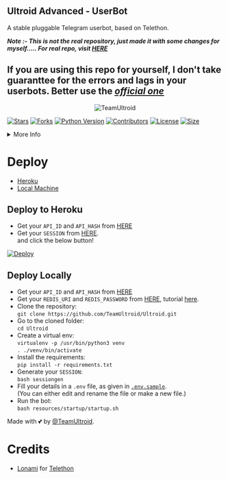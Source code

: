 ## Ultroid Advanced - UserBot
A stable pluggable Telegram userbot, based on Telethon.

<b><i>Note :- 
This is not the real repository, just made it with some changes for myself.....
For real repo, visit [HERE](https://github.com/TeamUltroid/Ultroid)</i></b>

## If you are using this repo for yourself, I don't take guaranttee for the errors and lags in your userbots. Better use the <b><i><u>[official one](https://github.com/TeamUltroid/Ultroid)</u></i></b>

<p align="center">
  <img src="./resources/extras/logo_rdm.png" alt="TeamUltroid">
</p>

[![Stars](https://img.shields.io/github/stars/madboy482/Ultroid-Advanced?style=social)](https://github.com/madboy482/Ultroid-Advanced/stargazers)
[![Forks](https://img.shields.io/github/forks/madboy482/Ultroid-Advanced?style=social)](https://github.com/madboy482/Ultroid-Advanced/fork)
[![Python Version](https://img.shields.io/badge/Python-v3.9-blue)](https://www.python.org/)
[![Contributors](https://img.shields.io/github/contributors/madboy482/Ultroid-Advanced)](https://github.com/madboy482/Ultroid-Advanced/graphs/contributors)
[![License](https://img.shields.io/badge/License-AGPL-blue)](https://github.com/madboy482/Ultroid-Advanced/blob/main/LICENSE)
[![Size](https://img.shields.io/github/repo-size/madboy482/Ultroid-Advanced)](https://github.com/madboy482/Ultroid-Advanced/)

<details>
<summary>More Info</summary>
<br>
  Documentation soon..  <br />
</details>

# Deploy 
- [Heroku](https://github.com/TeamUltroid/Ultroid#Deploy-to-Heroku)
- [Local Machine](https://github.com/madboy482/Ultroid-Advanced#Deploy-Locally)

## Deploy to Heroku
- Get your `API_ID` and `API_HASH` from [HERE](https://my.telegram.org/)    
- Get your `SESSION` from [HERE](https://repl.it/@TeamUltroid/UltroidStringSession#main.py).   
and click the below button!  <br />  

[![Deploy](https://www.herokucdn.com/deploy/button.svg)](https://heroku.com/deploy)

## Deploy Locally
- Get your `API_ID` and `API_HASH` from [HERE](https://my.telegram.org/)
- Get your `REDIS_URI` and `REDIS_PASSWORD` from [HERE](https://redislabs.com), tutorial [here](./resources/extras/redistut.md).
- Clone the repository: <br />
`git clone https://github.com/TeamUltroid/Ultroid.git`
- Go to the cloned folder: <br />
`cd Ultroid`
- Create a virtual env:   <br />
`virtualenv -p /usr/bin/python3 venv`   
`. ./venv/bin/activate`
- Install the requirements:   <br />
`pip install -r requirements.txt`   
- Generate your `SESSION`:   
`bash sessiongen`
- Fill your details in a `.env` file, as given in [`.env.sample`](https://github.com/madboy482/Ultroid-Advanced/blob/main/.env.sample).    
(You can either edit and rename the file or make a new file.)
- Run the bot:   
`bash resources/startup/startup.sh`

Made with 💕 by [@TeamUltroid](https://t.me/TeamUltroid). <br />

# Credits
* [Lonami](https://github.com/LonamiWebs/) for [Telethon](https://github.com/LonamiWebs/Telethon)

